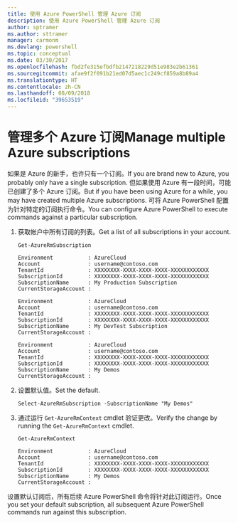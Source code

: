 ```yaml
---
title: 使用 Azure PowerShell 管理 Azure 订阅
description: 使用 Azure PowerShell 管理 Azure 订阅
author: sptramer
ms.author: sttramer
manager: carmonm
ms.devlang: powershell
ms.topic: conceptual
ms.date: 03/30/2017
ms.openlocfilehash: fbd2fe315efbdfb2147218229d51e983e2b61361
ms.sourcegitcommit: afae9f2f091b21ed07d5aec1c249cf859a8b89a4
ms.translationtype: HT
ms.contentlocale: zh-CN
ms.lasthandoff: 08/09/2018
ms.locfileid: "39653519"
---
```

# <a name="manage-multiple-azure-subscriptions"></a><span data-ttu-id="28d40-103">管理多个 Azure 订阅</span><span class="sxs-lookup"><span data-stu-id="28d40-103">Manage multiple Azure subscriptions</span></span>

<span data-ttu-id="28d40-104">如果是 Azure 的新手，也许只有一个订阅。</span><span class="sxs-lookup"><span data-stu-id="28d40-104">If you are brand new to Azure, you probably only have a single subscription.</span></span> <span data-ttu-id="28d40-105">但如果使用 Azure 有一段时间，可能已创建了多个 Azure 订阅。</span><span class="sxs-lookup"><span data-stu-id="28d40-105">But if you have been using Azure for a while, you may have created multiple Azure subscriptions.</span></span> <span data-ttu-id="28d40-106">可将 Azure PowerShell 配置为针对特定的订阅执行命令。</span><span class="sxs-lookup"><span data-stu-id="28d40-106">You can configure Azure PowerShell to execute commands against a particular subscription.</span></span>

1. <span data-ttu-id="28d40-107">获取帐户中所有订阅的列表。</span><span class="sxs-lookup"><span data-stu-id="28d40-107">Get a list of all subscriptions in your account.</span></span>

    ```azurepowershell-interactive
    Get-AzureRmSubscription
    ```

    ```output
    Environment           : AzureCloud
    Account               : username@contoso.com
    TenantId              : XXXXXXXX-XXXX-XXXX-XXXX-XXXXXXXXXXXX
    SubscriptionId        : XXXXXXXX-XXXX-XXXX-XXXX-XXXXXXXXXXXX
    SubscriptionName      : My Production Subscription
    CurrentStorageAccount :

    Environment           : AzureCloud
    Account               : username@contoso.com
    TenantId              : XXXXXXXX-XXXX-XXXX-XXXX-XXXXXXXXXXXX
    SubscriptionId        : XXXXXXXX-XXXX-XXXX-XXXX-XXXXXXXXXXXX
    SubscriptionName      : My DevTest Subscription
    CurrentStorageAccount :

    Environment           : AzureCloud
    Account               : username@contoso.com
    TenantId              : XXXXXXXX-XXXX-XXXX-XXXX-XXXXXXXXXXXX
    SubscriptionId        : XXXXXXXX-XXXX-XXXX-XXXX-XXXXXXXXXXXX
    SubscriptionName      : My Demos
    CurrentStorageAccount :
    ```

2. <span data-ttu-id="28d40-108">设置默认值。</span><span class="sxs-lookup"><span data-stu-id="28d40-108">Set the default.</span></span>

    ```azurepowershell-interactive
    Select-AzureRmSubscription -SubscriptionName "My Demos"
    ```

3. <span data-ttu-id="28d40-109">通过运行 `Get-AzureRmContext` cmdlet 验证更改。</span><span class="sxs-lookup"><span data-stu-id="28d40-109">Verify the change by running the `Get-AzureRmContext` cmdlet.</span></span>

    ```azurepowershell-interactive
    Get-AzureRmContext
    ```

    ```output
    Environment           : AzureCloud
    Account               : username@contoso.com
    TenantId              : XXXXXXXX-XXXX-XXXX-XXXX-XXXXXXXXXXXX
    SubscriptionId        : XXXXXXXX-XXXX-XXXX-XXXX-XXXXXXXXXXXX
    SubscriptionName      : My Demos
    CurrentStorageAccount :
    ```

<span data-ttu-id="28d40-110">设置默认订阅后，所有后续 Azure PowerShell 命令将针对此订阅运行。</span><span class="sxs-lookup"><span data-stu-id="28d40-110">Once you set your default subscription, all subsequent Azure PowerShell commands run against this subscription.</span></span>
